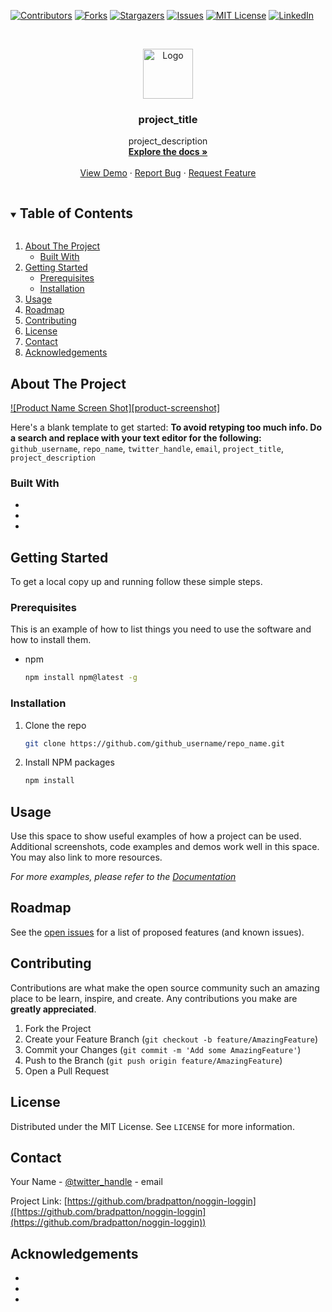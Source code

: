 <!-- PROJECT SHIELDS -->
<!--
*** I'm using markdown "reference style" links for readability.
*** Reference links are enclosed in brackets [ ] instead of parentheses ( ).
*** See the bottom of this document for the declaration of the reference variables
*** for contributors-url, forks-url, etc. This is an optional, concise syntax you may use.
*** https://www.markdownguide.org/basic-syntax/#reference-style-links
-->
[![Contributors][contributors-shield]][contributors-url]
[![Forks][forks-shield]][forks-url]
[![Stargazers][stars-shield]][stars-url]
[![Issues][issues-shield]][issues-url]
[![MIT License][license-shield]][license-url]
[![LinkedIn][linkedin-shield]][linkedin-url]



<!-- PROJECT LOGO -->
<br />
<p align="center">
  <a href="https://github.com/bradpatton/noggin-loggin">
    <img src="images/logo.png" alt="Logo" width="80" height="80">
  </a>

  <h3 align="center">project_title</h3>

  <p align="center">
    project_description
    <br />
    <a href="https://github.com/bradpatton/noggin-loggin"><strong>Explore the docs »</strong></a>
    <br />
    <br />
    <a href="https://github.com/bradpatton/noggin-loggin">View Demo</a>
    ·
    <a href="https://github.com/bradpatton/noggin-loggin/issues">Report Bug</a>
    ·
    <a href="https://github.com/bradpatton/noggin-loggin/issues">Request Feature</a>
  </p>
</p>



<!-- TABLE OF CONTENTS -->
<details open="open">
  <summary><h2 style="display: inline-block">Table of Contents</h2></summary>
  <ol>
    <li>
      <a href="#about-the-project">About The Project</a>
      <ul>
        <li><a href="#built-with">Built With</a></li>
      </ul>
    </li>
    <li>
      <a href="#getting-started">Getting Started</a>
      <ul>
        <li><a href="#prerequisites">Prerequisites</a></li>
        <li><a href="#installation">Installation</a></li>
      </ul>
    </li>
    <li><a href="#usage">Usage</a></li>
    <li><a href="#roadmap">Roadmap</a></li>
    <li><a href="#contributing">Contributing</a></li>
    <li><a href="#license">License</a></li>
    <li><a href="#contact">Contact</a></li>
    <li><a href="#acknowledgements">Acknowledgements</a></li>
  </ol>
</details>



<!-- ABOUT THE PROJECT -->
## About The Project

[![Product Name Screen Shot][product-screenshot]](https://example.com)

Here's a blank template to get started:
**To avoid retyping too much info. Do a search and replace with your text editor for the following:**
`github_username`, `repo_name`, `twitter_handle`, `email`, `project_title`, `project_description`


### Built With

* []()
* []()
* []()



<!-- GETTING STARTED -->
## Getting Started

To get a local copy up and running follow these simple steps.

### Prerequisites

This is an example of how to list things you need to use the software and how to install them.
* npm
  ```sh
  npm install npm@latest -g
  ```

### Installation

1. Clone the repo
   ```sh
   git clone https://github.com/github_username/repo_name.git
   ```
2. Install NPM packages
   ```sh
   npm install
   ```



<!-- USAGE EXAMPLES -->
## Usage

Use this space to show useful examples of how a project can be used. Additional screenshots, code examples and demos work well in this space. You may also link to more resources.

_For more examples, please refer to the [Documentation]([https://example.com](https://github.com/bradpatton/noggin-loggin))_



<!-- ROADMAP -->
## Roadmap

See the [open issues](https://github.com/bradpatton/noggin-loggin/issues) for a list of proposed features (and known issues).



<!-- CONTRIBUTING -->
## Contributing

Contributions are what make the open source community such an amazing place to be learn, inspire, and create. Any contributions you make are **greatly appreciated**.

1. Fork the Project
2. Create your Feature Branch (`git checkout -b feature/AmazingFeature`)
3. Commit your Changes (`git commit -m 'Add some AmazingFeature'`)
4. Push to the Branch (`git push origin feature/AmazingFeature`)
5. Open a Pull Request



<!-- LICENSE -->
## License

Distributed under the MIT License. See `LICENSE` for more information.



<!-- CONTACT -->
## Contact

Your Name - [@twitter_handle](https://twitter.com/twitter_handle) - email

Project Link: [https://github.com/bradpatton/noggin-loggin]([https://github.com/bradpatton/noggin-loggin](https://github.com/bradpatton/noggin-loggin))



<!-- ACKNOWLEDGEMENTS -->
## Acknowledgements

* []()
* []()
* []()





<!-- MARKDOWN LINKS & IMAGES -->
<!-- https://www.markdownguide.org/basic-syntax/#reference-style-links -->
[contributors-shield]: https://img.shields.io/github/contributors/bradpatton/noggin-loggin.svg?style=for-the-badge
[contributors-url]: https://github.com/bradpatton/noggin-loggin/graphs/contributors
[forks-shield]: https://img.shields.io/github/forks/bradpatton/noggin-loggin.svg?style=for-the-badge
[forks-url]: https://github.com/bradpatton/noggin-loggin/network/members
[stars-shield]: https://img.shields.io/github/stars/bradpatton/noggin-loggin.svg?style=for-the-badge
[stars-url]: https://github.com/bradpatton/noggin-loggin/stargazers
[issues-shield]: https://img.shields.io/github/issues/bradpatton/noggin-loggin.svg?style=for-the-badge
[issues-url]: https://github.com/bradpatton/noggin-loggin/issues
[license-shield]: https://img.shields.io/github/license/bradpatton/noggin-loggin.svg?style=for-the-badge
[license-url]: https://github.com/bradpatton/noggin-loggin/blob/master/LICENSE.txt
[linkedin-shield]: https://img.shields.io/badge/-LinkedIn-black.svg?style=for-the-badge&logo=linkedin&colorB=555
[linkedin-url]: https://www.linkedin.com/in/brad-patton-8631a354
